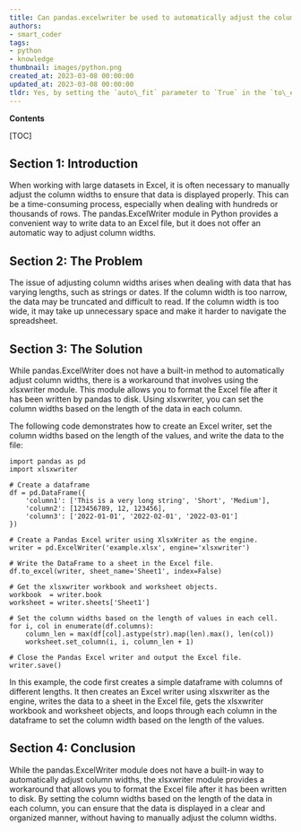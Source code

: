 ```yaml
---
title: Can pandas.excelwriter be used to automatically adjust the column widths in excel?
authors:
- smart_coder
tags:
- python
- knowledge
thumbnail: images/python.png
created_at: 2023-03-08 00:00:00
updated_at: 2023-03-08 00:00:00
tldr: Yes, by setting the `auto\_fit` parameter to `True` in the `to\_excel()` method when using `pandas.ExcelWriter`.
---
```


**Contents**

[TOC]

Section 1: Introduction
-----------------------
When working with large datasets in Excel, it is often necessary to manually adjust the column widths to ensure that data is displayed properly. This can be a time-consuming process, especially when dealing with hundreds or thousands of rows. The pandas.ExcelWriter module in Python provides a convenient way to write data to an Excel file, but it does not offer an automatic way to adjust column widths.

Section 2: The Problem
----------------------
The issue of adjusting column widths arises when dealing with data that has varying lengths, such as strings or dates. If the column width is too narrow, the data may be truncated and difficult to read. If the column width is too wide, it may take up unnecessary space and make it harder to navigate the spreadsheet.

Section 3: The Solution
-----------------------
While pandas.ExcelWriter does not have a built-in method to automatically adjust column widths, there is a workaround that involves using the xlsxwriter module. This module allows you to format the Excel file after it has been written by pandas to disk. Using xlsxwriter, you can set the column widths based on the length of the data in each column.

The following code demonstrates how to create an Excel writer, set the column widths based on the length of the values, and write the data to the file:

```
import pandas as pd
import xlsxwriter

# Create a dataframe
df = pd.DataFrame({
    'column1': ['This is a very long string', 'Short', 'Medium'],
    'column2': [123456789, 12, 123456],
    'column3': ['2022-01-01', '2022-02-01', '2022-03-01']
})

# Create a Pandas Excel writer using XlsxWriter as the engine.
writer = pd.ExcelWriter('example.xlsx', engine='xlsxwriter')

# Write the DataFrame to a sheet in the Excel file.
df.to_excel(writer, sheet_name='Sheet1', index=False)

# Get the xlsxwriter workbook and worksheet objects.
workbook  = writer.book
worksheet = writer.sheets['Sheet1']

# Set the column widths based on the length of values in each cell.
for i, col in enumerate(df.columns):
    column_len = max(df[col].astype(str).map(len).max(), len(col))
    worksheet.set_column(i, i, column_len + 1)

# Close the Pandas Excel writer and output the Excel file.
writer.save()
```

In this example, the code first creates a simple dataframe with columns of different lengths. It then creates an Excel writer using xlsxwriter as the engine, writes the data to a sheet in the Excel file, gets the xlsxwriter workbook and worksheet objects, and loops through each column in the dataframe to set the column width based on the length of the values.

Section 4: Conclusion
----------------------
While the pandas.ExcelWriter module does not have a built-in way to automatically adjust column widths, the xlsxwriter module provides a workaround that allows you to format the Excel file after it has been written to disk. By setting the column widths based on the length of the data in each column, you can ensure that the data is displayed in a clear and organized manner, without having to manually adjust the column widths.
